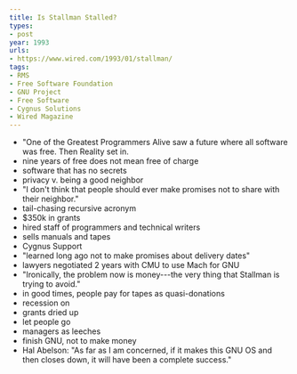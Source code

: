 ```yaml
---
title: Is Stallman Stalled?
types:
- post
year: 1993
urls:
- https://www.wired.com/1993/01/stallman/
tags:
- RMS
- Free Software Foundation
- GNU Project
- Free Software
- Cygnus Solutions
- Wired Magazine
---
```


- "One of the Greatest Programmers Alive saw a future where all software was free.  Then Reality set in.
- nine years of free does not mean free of charge
- software that has no secrets
- privacy v. being a good neighbor
- "I don't think that people should ever make promises not to share with their neighbor."
- tail-chasing recursive acronym
- $350k in grants
- hired staff of programmers and technical writers
- sells manuals and tapes
- Cygnus Support
- "learned long ago not to make promises about delivery dates"
- lawyers negotiated 2 years with CMU to use Mach for GNU
- "Ironically, the problem now is money---the very thing that Stallman is trying to avoid."
- in good times, people pay for tapes as quasi-donations
- recession on
- grants dried up
- let people go
- managers as leeches
- finish GNU, not to make money
- Hal Abelson: "As far as I am concerned, if it makes this GNU OS and then closes down, it will have been a complete success."
